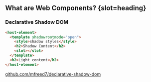 ## What are Web Components? {slot=heading}

### Declarative Shadow DOM
```html
<host-element>
  <template shadowrootmode="open">
    <style>shadow styles</style>
    <h2>Shadow Content</h2>
    <slot></slot>
  </template>
  <h2>Light content</h2>
</host-element>
```

[github.com/mfreed7/declarative-shadow-dom](https://github.com/mfreed7/declarative-shadow-dom/blob/master/README.md)
